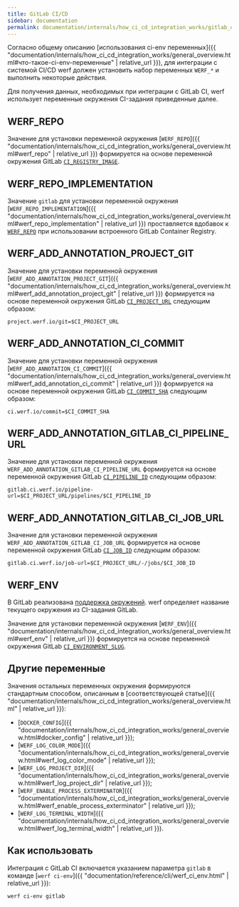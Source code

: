 ```yaml
---
title: GitLab CI/CD
sidebar: documentation
permalink: documentation/internals/how_ci_cd_integration_works/gitlab_ci_cd.html
---
```


Согласно общему описанию [использования ci-env переменных]({{ "documentation/internals/how_ci_cd_integration_works/general_overview.html#что-такое-ci-env-переменные" | relative_url }}), для интеграции с системой CI/CD werf должен установить набор переменных `WERF_*` и выполнить некоторые действия.

Для получения данных, необходимых при интеграции с GitLab CI, werf использует переменные окружения CI-задания приведенные далее.

## WERF_REPO

Значение для установки переменной окружения [`WERF_REPO`]({{ "documentation/internals/how_ci_cd_integration_works/general_overview.html#werf_repo" | relative_url }}) формируется на основе переменной окружения GitLab [`CI_REGISTRY_IMAGE`](https://docs.gitlab.com/ee/ci/variables/).

## WERF_REPO_IMPLEMENTATION

Значение `gitlab` для установки переменной окружения [`WERF_REPO_IMPLEMENTATION`]({{ "documentation/internals/how_ci_cd_integration_works/general_overview.html#werf_repo_implementation" | relative_url }}) проставляется вдобавок к [`WERF_REPO`](#werf_repo) при использовании встроенного GitLab Container Registry.

## WERF_ADD_ANNOTATION_PROJECT_GIT

Значение для установки переменной окружения [`WERF_ADD_ANNOTATION_PROJECT_GIT`]({{ "documentation/internals/how_ci_cd_integration_works/general_overview.html#werf_add_annotation_project_git" | relative_url }}) формируется на основе переменной окружения GitLab [`CI_PROJECT_URL`](https://docs.gitlab.com/ee/ci/variables/) следующим образом:

```
project.werf.io/git=$CI_PROJECT_URL
```

## WERF_ADD_ANNOTATION_CI_COMMIT

Значение для установки переменной окружения [`WERF_ADD_ANNOTATION_CI_COMMIT`]({{ "documentation/internals/how_ci_cd_integration_works/general_overview.html#werf_add_annotation_ci_commit" | relative_url }}) формируется на основе переменной окружения GitLab [`CI_COMMIT_SHA`](https://docs.gitlab.com/ee/ci/variables/) следующим образом:

```
ci.werf.io/commit=$CI_COMMIT_SHA
```

## WERF_ADD_ANNOTATION_GITLAB_CI_PIPELINE_URL

Значение для установки переменной окружения `WERF_ADD_ANNOTATION_GITLAB_CI_PIPELINE_URL` формируется на основе переменной окружения GitLab [`CI_PIPELINE_ID`](https://docs.gitlab.com/ee/ci/variables/) следующим образом:

```
gitlab.ci.werf.io/pipeline-url=$CI_PROJECT_URL/pipelines/$CI_PIPELINE_ID
```

## WERF_ADD_ANNOTATION_GITLAB_CI_JOB_URL

Значение для установки переменной окружения `WERF_ADD_ANNOTATION_GITLAB_CI_JOB_URL` формируется на основе переменной окружения GitLab [`CI_JOB_ID`](https://docs.gitlab.com/ee/ci/variables/) следующим образом:

```
gitlab.ci.werf.io/job-url=$CI_PROJECT_URL/-/jobs/$CI_JOB_ID
```

## WERF_ENV

В GitLab реализована [поддержка окружений](https://docs.gitlab.com/ce/ci/environments.html). werf определяет название текущего окружения из CI-задания GitLab.

Значение для установки переменной окружения [`WERF_ENV`]({{ "documentation/internals/how_ci_cd_integration_works/general_overview.html#werf_env" | relative_url }}) формируется на основе переменной окружения GitLab [`CI_ENVIRONMENT_SLUG`](https://docs.gitlab.com/ee/ci/variables/).

## Другие переменные

Значения остальных переменных окружения формируются стандартным способом, описанным в [соответствующей статье]({{ "documentation/internals/how_ci_cd_integration_works/general_overview.html" | relative_url }}):
 * [`DOCKER_CONFIG`]({{ "documentation/internals/how_ci_cd_integration_works/general_overview.html#docker_config" | relative_url }});
 * [`WERF_LOG_COLOR_MODE`]({{ "documentation/internals/how_ci_cd_integration_works/general_overview.html#werf_log_color_mode" | relative_url }});
 * [`WERF_LOG_PROJECT_DIR`]({{ "documentation/internals/how_ci_cd_integration_works/general_overview.html#werf_log_project_dir" | relative_url }});
 * [`WERF_ENABLE_PROCESS_EXTERMINATOR`]({{ "documentation/internals/how_ci_cd_integration_works/general_overview.html#werf_enable_process_exterminator" | relative_url }});
 * [`WERF_LOG_TERMINAL_WIDTH`]({{ "documentation/internals/how_ci_cd_integration_works/general_overview.html#werf_log_terminal_width" | relative_url }}).

## Как использовать

Интеграция с GitLab CI включается указанием параметра `gitlab` в команде [`werf ci-env`]({{ "documentation/reference/cli/werf_ci_env.html" | relative_url }}):

```shell
werf ci-env gitlab
```
